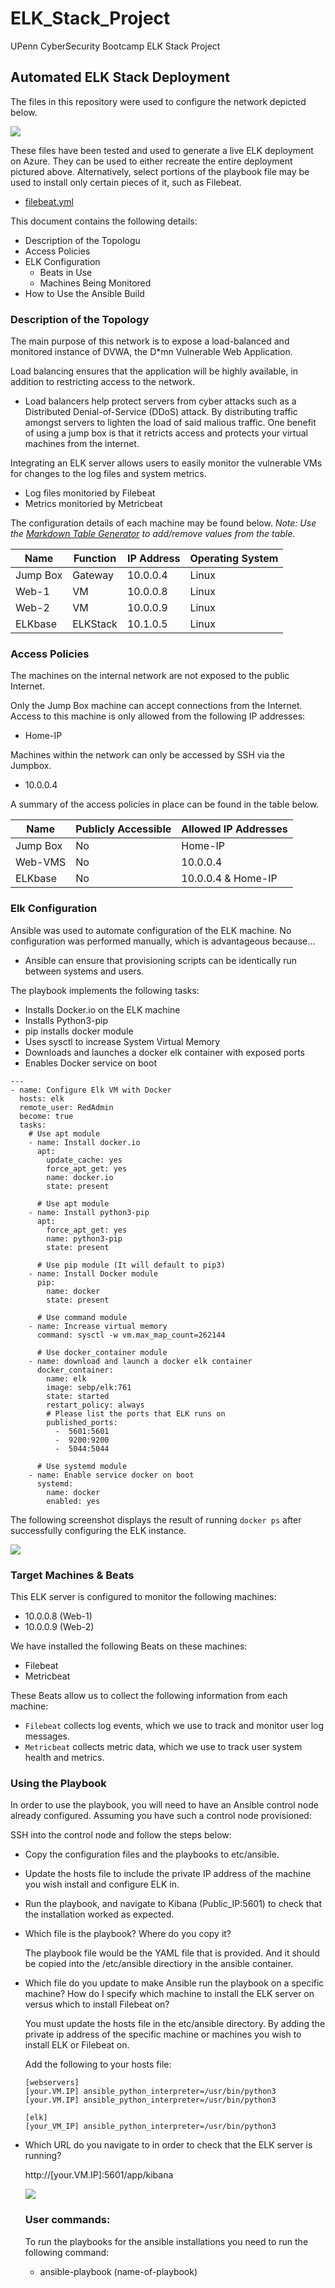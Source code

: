 # ELK_Stack_Project
UPenn CyberSecurity Bootcamp ELK Stack Project

## Automated ELK Stack Deployment

The files in this repository were used to configure the network depicted below.

![](Diagrams/Network-Diagram.jpg)

These files have been tested and used to generate a live ELK deployment on Azure. They can be used to either recreate the entire deployment pictured above. Alternatively, select portions of the playbook file may be used to install only certain pieces of it, such as Filebeat.

  - [filebeat.yml](https://github.com/RoddyTech/ELK_Stack_Project/tree/main/Ansible/Filebeat)

This document contains the following details:
- Description of the Topologu
- Access Policies
- ELK Configuration
  - Beats in Use
  - Machines Being Monitored
- How to Use the Ansible Build


### Description of the Topology

The main purpose of this network is to expose a load-balanced and monitored instance of DVWA, the D*mn Vulnerable Web Application.

Load balancing ensures that the application will be highly available, in addition to restricting access to the network.
- Load balancers help protect servers from cyber attacks such as a Distributed Denial-of-Service (DDoS) attack. By distributing traffic amongst servers to lighten the load of said malious traffic. One benefit of using a jump box is that it retricts access and protects your virtual machines from the internet.

Integrating an ELK server allows users to easily monitor the vulnerable VMs for changes to the log files and system metrics.
- Log files monitoried by Filebeat
- Metrics monitoried by Metricbeat

The configuration details of each machine may be found below.
_Note: Use the [Markdown Table Generator](http://www.tablesgenerator.com/markdown_tables) to add/remove values from the table_.

| Name     | Function | IP Address | Operating System |
|----------|----------|------------|------------------|
| Jump Box | Gateway  | 10.0.0.4   | Linux            |
| Web-1    | VM       | 10.0.0.8   | Linux            |
| Web-2    | VM       | 10.0.0.9   | Linux            |
| ELKbase  | ELKStack | 10.1.0.5   | Linux            |

### Access Policies

The machines on the internal network are not exposed to the public Internet. 

Only the Jump Box machine can accept connections from the Internet. Access to this machine is only allowed from the following IP addresses:
- Home-IP

Machines within the network can only be accessed by SSH via the Jumpbox.
- 10.0.0.4

A summary of the access policies in place can be found in the table below.

| Name     | Publicly Accessible | Allowed IP Addresses |
|----------|---------------------|----------------------|
| Jump Box | No                  |  Home-IP             |
| Web-VMS  | No                  |  10.0.0.4            |
| ELKbase  | No                  |  10.0.0.4 & Home-IP  |

### Elk Configuration

Ansible was used to automate configuration of the ELK machine. No configuration was performed manually, which is advantageous because...
- Ansible can ensure that provisioning scripts can be identically run between systems and users.

The playbook implements the following tasks:
- Installs Docker.io on the ELK machine
- Installs Python3-pip
- pip installs docker module
- Uses sysctl to increase System Virtual Memory
- Downloads and launches a docker elk container with exposed ports
- Enables Docker service on boot
````
---
- name: Configure Elk VM with Docker
  hosts: elk
  remote_user: RedAdmin
  become: true
  tasks:
    # Use apt module
    - name: Install docker.io
      apt:
        update_cache: yes
        force_apt_get: yes
        name: docker.io
        state: present

      # Use apt module
    - name: Install python3-pip
      apt:
        force_apt_get: yes
        name: python3-pip
        state: present

      # Use pip module (It will default to pip3)
    - name: Install Docker module
      pip:
        name: docker
        state: present

      # Use command module
    - name: Increase virtual memory
      command: sysctl -w vm.max_map_count=262144

      # Use docker_container module
    - name: download and launch a docker elk container
      docker_container:
        name: elk
        image: sebp/elk:761
        state: started
        restart_policy: always
        # Please list the ports that ELK runs on
        published_ports:
          -  5601:5601
          -  9200:9200
          -  5044:5044

      # Use systemd module
    - name: Enable service docker on boot
      systemd:
        name: docker
        enabled: yes

````

The following screenshot displays the result of running `docker ps` after successfully configuring the ELK instance.

![](Images/docker_ps_output.PNG)

### Target Machines & Beats
This ELK server is configured to monitor the following machines:
- 10.0.0.8 (Web-1)
- 10.0.0.9 (Web-2)

We have installed the following Beats on these machines:
- Filebeat
- Metricbeat 

These Beats allow us to collect the following information from each machine:
- `Filebeat` collects log events, which we use to track and monitor user log messages.
- `Metricbeat` collects metric data, which we use to track user system health and metrics.


### Using the Playbook
In order to use the playbook, you will need to have an Ansible control node already configured. Assuming you have such a control node provisioned: 

SSH into the control node and follow the steps below:
- Copy the configuration files and the playbooks to etc/ansible.
- Update the hosts file to include the private IP address of the machine you wish install and configure ELK in.
- Run the playbook, and navigate to Kibana (Public_IP:5601) to check that the installation worked as expected.

- Which file is the playbook? Where do you copy it?

   The playbook file would be the YAML file that is provided. And it should be copied into the /etc/ansible directiory in the ansible container.
   
- Which file do you update to make Ansible run the playbook on a specific machine? How do I specify which machine to install the ELK server on versus which to install Filebeat on?

  You must update the hosts file in the etc/ansible directory. By adding the private ip address of the specific machine or machines you wish to install ELK or Filebeat on.
  
  Add the following to your hosts file:
  ````
  [webservers]
  [your.VM.IP] ansible_python_interpreter=/usr/bin/python3	
  [your.VM.IP] ansible_python_interpreter=/usr/bin/python3

  [elk]
  [your_VM_IP] ansible_python_interpreter=/usr/bin/python3
  ````
  
- Which URL do you navigate to in order to check that the ELK server is running?

  http://[your.VM.IP]:5601/app/kibana
  
  ![](Images/Kibana-page.PNG)
  
  
  ### User commands:
  To run the playbooks for the ansible installations you need to run the following command:
  - ansible-playbook (name-of-playbook)
  
  ###  


